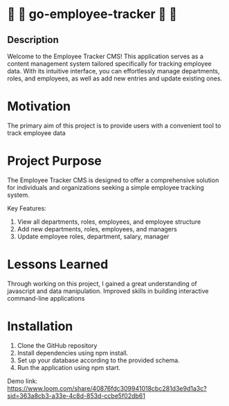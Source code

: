 # 📝 🎀 go-employee-tracker 📝 🎀

## Description
Welcome to the Employee Tracker CMS! This application serves as a content management system tailored specifically for tracking employee data. With its intuitive interface, you can effortlessly manage departments, roles, and employees, as well as add new entries and update existing ones.

# Motivation
The primary aim of this project is to provide users with a convenient tool to track employee data 

# Project Purpose
The Employee Tracker CMS is designed to offer a comprehensive solution for individuals and organizations seeking a simple employee tracking system. 

Key Features:
1. View all departments, roles, employees, and employee structure
2. Add new departments, roles, employees, and managers
3. Update employee roles, department, salary, manager

# Lessons Learned
Through working on this project, I gained a great understanding of javascript and data manipulation. Improved skills in building interactive command-line applications

# Installation 
1. Clone the GitHub repository 
2. Install dependencies using npm install.
3. Set up your database according to the provided schema.
4. Run the application using npm start.

Demo link: https://www.loom.com/share/40876fdc309941018cbc281d3e9d1a3c?sid=363a8cb3-a33e-4c8d-853d-ccbe5f02db61
